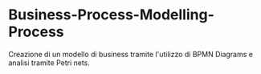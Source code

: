 # Business-Process-Modelling-Process
Creazione di un modello di business tramite l'utilizzo di BPMN Diagrams e analisi tramite Petri nets.
